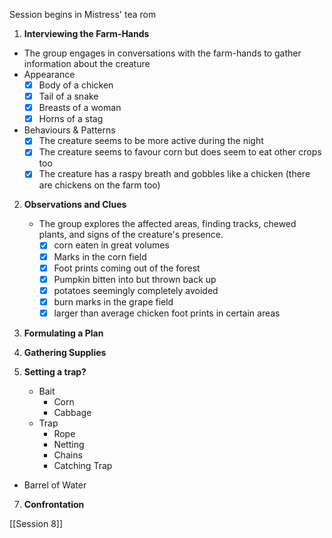 
Session begins in Mistress' tea rom

1.  **Interviewing the Farm-Hands**
   - The group engages in conversations with the farm-hands to gather information about the creature
   - Appearance
	   - [x] Body of a chicken
	   - [x] Tail of a snake
	   - [x] Breasts of a woman
	   - [x] Horns of a stag
   - Behaviours & Patterns
	   - [x] The creature seems to be more active during the night
	   - [x] The creature seems to favour corn but does seem to eat other crops too
	   - [x] The creature has a raspy breath and gobbles like a chicken (there are chickens on the farm too)

2. **Observations and Clues**
   - The group explores the affected areas, finding tracks, chewed plants, and signs of the creature's presence.
	   - [x] corn eaten in great volumes
	   - [x] Marks in the corn field
	   - [x] Foot prints coming out of the forest
	   - [x] Pumpkin bitten into but thrown back up
	   - [x] potatoes seemingly completely avoided
	   - [x] burn marks in the grape field 
	   - [x] larger than average chicken foot prints in certain areas

3. **Formulating a Plan**

4. **Gathering Supplies**

5. **Setting a trap?**
	-  Bait
		- Corn
		- Cabbage
	- Trap
		- Rope
		- Netting
		- Chains
		- Catching Trap
- Barrel of Water

7. **Confrontation**


[[Session 8]]
